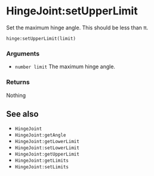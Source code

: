 <!--
category: reference
-->

HingeJoint:setUpperLimit
===

Set the maximum hinge angle.  This should be less than π.

    hinge:setUpperLimit(limit)

### Arguments

- `number limit` The maximum hinge angle.

### Returns

Nothing

See also
---

- `HingeJoint`
- `HingeJoint:getAngle`
- `HingeJoint:getLowerLimit`
- `HingeJoint:setLowerLimit`
- `HingeJoint:getUpperLimit`
- `HingeJoint:getLimits`
- `HingeJoint:setLimits`
